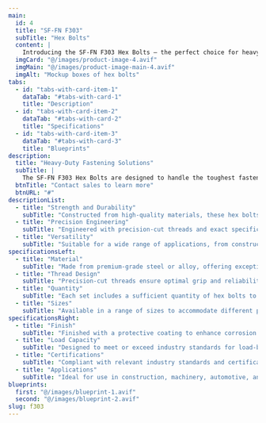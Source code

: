 ```yaml
---
main:
  id: 4
  title: "SF-FN F303"
  subTitle: "Hex Bolts"
  content: |
    Introducing the SF-FN F303 Hex Bolts – the perfect choice for heavy-duty fastening applications. Crafted with precision and durability in mind, these hex bolts provide the strength and reliability you need for your toughest projects.
  imgCard: "@/images/product-image-4.avif"
  imgMain: "@/images/product-image-main-4.avif"
  imgAlt: "Mockup boxes of hex bolts"
tabs:
  - id: "tabs-with-card-item-1"
    dataTab: "#tabs-with-card-1"
    title: "Description"
  - id: "tabs-with-card-item-2"
    dataTab: "#tabs-with-card-2"
    title: "Specifications"
  - id: "tabs-with-card-item-3"
    dataTab: "#tabs-with-card-3"
    title: "Blueprints"
description:
  title: "Heavy-Duty Fastening Solutions"
  subTitle: |
    The SF-FN F303 Hex Bolts are designed to handle the toughest fastening challenges with ease. Whether you're working on construction projects or heavy machinery, these hex bolts deliver the strength and reliability you need.
  btnTitle: "Contact sales to learn more"
  btnURL: "#"
descriptionList:
  - title: "Strength and Durability"
    subTitle: "Constructed from high-quality materials, these hex bolts are built to withstand heavy loads and tough conditions."
  - title: "Precision Engineering"
    subTitle: "Engineered with precision-cut threads and exact specifications, ensuring a tight and secure fit every time."
  - title: "Versatility"
    subTitle: "Suitable for a wide range of applications, from construction to machinery, providing versatile fastening solutions."
specificationsLeft:
  - title: "Material"
    subTitle: "Made from premium-grade steel or alloy, offering exceptional strength and corrosion resistance."
  - title: "Thread Design"
    subTitle: "Precision-cut threads ensure optimal grip and reliability, even in high-stress environments."
  - title: "Quantity"
    subTitle: "Each set includes a sufficient quantity of hex bolts to tackle various projects and applications."
  - title: "Sizes"
    subTitle: "Available in a range of sizes to accommodate different project requirements, ensuring versatility and compatibility."
specificationsRight:
  - title: "Finish"
    subTitle: "Finished with a protective coating to enhance corrosion resistance and extend service life."
  - title: "Load Capacity"
    subTitle: "Designed to meet or exceed industry standards for load-bearing capacity, ensuring reliable performance under heavy loads."
  - title: "Certifications"
    subTitle: "Compliant with relevant industry standards and certifications, guaranteeing quality and reliability."
  - title: "Applications"
    subTitle: "Ideal for use in construction, machinery, automotive, and other heavy-duty applications that demand strong and reliable fastening."
blueprints:
  first: "@/images/blueprint-1.avif"
  second: "@/images/blueprint-2.avif"
slug: f303    
---
```

